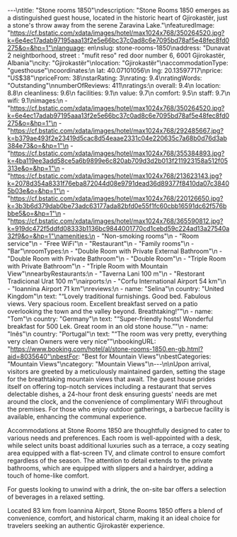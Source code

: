 ---\ntitle: "Stone rooms 1850"\ndescription: "Stone Rooms 1850 emerges as a distinguished guest house, located in the historic heart of Gjirokastër, just a stone's throw away from the serene Zaravina Lake."\nfeaturedImage: "https://cf.bstatic.com/xdata/images/hotel/max1024x768/350264520.jpg?k=6e4ec17adab97195aaa13f2e5e66bc37c0ad8c6e7095bd78af5e48fec8fd0275&o=&hp=1"\nlanguage: en\nslug: stone-rooms-1850\naddress: "Dunavat 2 neightborhood, street : \"mufit reso\" red door number 6, 6001 Gjirokastër, Albania"\ncity: "Gjirokastër"\nlocation: "Gjirokastër"\naccommodationType: "guesthouse"\ncoordinates:\n  lat: 40.07101056\n  lng: 20.13597717\nprice: "US$38"\npriceFrom: 38\nstarRating: 3\nrating: 9.4\nratingWords: "Outstanding"\nnumberOfReviews: 411\nratings:\n  overall: 9.4\n  location: 8.8\n  cleanliness: 9.6\n  facilities: 9.1\n  value: 9.7\n  comfort: 9.5\n  staff: 9.7\n  wifi: 9.1\nimages:\n  - "https://cf.bstatic.com/xdata/images/hotel/max1024x768/350264520.jpg?k=6e4ec17adab97195aaa13f2e5e66bc37c0ad8c6e7095bd78af5e48fec8fd0275&o=&hp=1"\n  - "https://cf.bstatic.com/xdata/images/hotel/max1024x768/292485667.jpg?k=b379ae493f2e23419d5cac8d54eaae2331c04e220635c7a68b0d76d3ab384e73&o=&hp=1"\n  - "https://cf.bstatic.com/xdata/images/hotel/max1024x768/355384893.jpg?k=4ba119ee3add58ce5a6b9899e6c820ab709d3d2b013f211923158a512f05313e&o=&hp=1"\n  - "https://cf.bstatic.com/xdata/images/hotel/max1024x768/213623143.jpg?k=2078d354a8331f76eba872044d08e9791dead36d89377f8410da07c38405b03e&o=&hp=1"\n  - "https://cf.bstatic.com/xdata/images/hotel/max1024x768/220126650.jpg?k=3b3b6d379dab0be73adc63177ada82bfd0e55f1fc60cbb16591dc62f576bbbe5&o=&hp=1"\n  - "https://cf.bstatic.com/xdata/images/hotel/max1024x768/365590812.jpg?k=919dc472f5ddfd08333b1136bc9844001770cd1cebd59c224ad13a27540a32f9&o=&hp=1"\namenities:\n  - "Non-smoking rooms"\n  - "Room service"\n  - "Free WiFi"\n  - "Restaurant"\n  - "Family rooms"\n  - "Bar"\nroomTypes:\n  - "Double Room with Private External Bathroom"\n  - "Double Room with Private Bathroom"\n  - "Double Room"\n  - "Triple Room with Private Bathroom"\n  - "Triple Room with Mountain View"\nnearbyRestaurants:\n  - "Taverna Lani 100 m"\n  - "Restorant Tradicional Urat 100 m"\nairports:\n  - "Corfu International Airport 54 km"\n  - "Ioannina Airport 71 km"\nreviews:\n  - name: "Selina"\n    country: "United Kingdom"\n    text: "“Lovely traditional furnishings. Good bed. Fabulous views. Very spacious room. Excellent breakfast served on a patio overlooking the town and the valley beyond. Breathtaking!”"\n  - name: "Tom"\n    country: "Germany"\n    text: "“Super-friendly hosts! Wonderful breakfast for 500 Lek. Great room in an old stone house.”"\n  - name: "Inês"\n    country: "Portugal"\n    text: "“The room was very pretty, everything very clean Owners were very nice”"\nbookingURL: "https://www.booking.com/hotel/al/stone-rooms-1850.en-gb.html?aid=8035640"\nbestFor: "Best for Mountain Views"\nbestCategories: "Mountain Views"\ncategory: "Mountain Views"\n---\n\nUpon arrival, visitors are greeted by a meticulously maintained garden, setting the stage for the breathtaking mountain views that await. The guest house prides itself on offering top-notch services including a restaurant that serves delectable dishes, a 24-hour front desk ensuring guests' needs are met around the clock, and the convenience of complimentary WiFi throughout the premises. For those who enjoy outdoor gatherings, a barbecue facility is available, enhancing the communal experience.

Accommodations at Stone Rooms 1850 are thoughtfully designed to cater to various needs and preferences. Each room is well-appointed with a desk, while select units boast additional luxuries such as a terrace, a cozy seating area equipped with a flat-screen TV, and climate control to ensure comfort regardless of the season. The attention to detail extends to the private bathrooms, which are equipped with slippers and a hairdryer, adding a touch of home-like comfort.

For guests looking to unwind with a drink, the on-site bar offers a selection of beverages in a relaxed setting. 

Located 83 km from Ioannina Airport, Stone Rooms 1850 offers a blend of convenience, comfort, and historical charm, making it an ideal choice for travelers seeking an authentic Gjirokastër experience.
